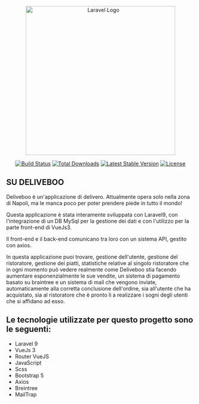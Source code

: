 <p align="center"><a href="https://laravel.com" target="_blank"><img src="https://raw.githubusercontent.com/laravel/art/master/logo-lockup/5%20SVG/2%20CMYK/1%20Full%20Color/laravel-logolockup-cmyk-red.svg" width="400" alt="Laravel Logo"></a></p>

<p align="center">
<a href="https://github.com/laravel/framework/actions"><img src="https://github.com/laravel/framework/workflows/tests/badge.svg" alt="Build Status"></a>
<a href="https://packagist.org/packages/laravel/framework"><img src="https://img.shields.io/packagist/dt/laravel/framework" alt="Total Downloads"></a>
<a href="https://packagist.org/packages/laravel/framework"><img src="https://img.shields.io/packagist/v/laravel/framework" alt="Latest Stable Version"></a>
<a href="https://packagist.org/packages/laravel/framework"><img src="https://img.shields.io/packagist/l/laravel/framework" alt="License"></a>
</p>

## SU DELIVEBOO

Deliveboo è un'applicazione di delivero.
Attualmente opera solo nella zona di Napoli, ma le manca poco per poter prendere piede in tutto il mondo!

Questa applicazione è stata interamente sviluppata con Laravel9, con l'integrazione di un DB MySql per la gestione dei dati e con l'utilizzo per la parte front-end di VueJs3.

Il front-end e il back-end comunicano tra loro con un sistema API, gestito con axios.

In questa applicazione puoi trovare, gestione dell'utente, gestione del ristoratore, gestione dei piatti, statistiche relative al singolo ristoratore che in ogni momento può vedere realmente come Deliveboo stia facendo aumentare esponenzialmente le sue vendite, un sistema di pagamento basato su braintree e un sistema di mail che vengono inviate, automaticamente alla corretta conclusione dell'ordine, sia all'utente che ha acquistato, sia al ristoratore che è pronto lì a realizzare i sogni degli utenti che si affidano ad esso.


## Le tecnologie utilizzate per questo progetto sono le seguenti: 
- Laravel 9
- VueJs 3
- Router VueJS
- JavaScript 
- Scss
- Bootstrap 5
- Axios
- Breintree
- MailTrap 

